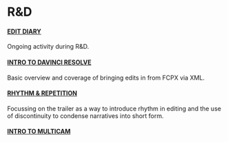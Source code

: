 # R&D

#### [EDIT DIARY](editdiary.md)

Ongoing activity during R&D.

#### [INTRO TO DAVINCI RESOLVE](introtodavinciresolve.md)

Basic overview and coverage of bringing edits in from FCPX via XML.

#### [RHYTHM & REPETITION](rhythm.md)

Focussing on the trailer as a way to introduce rhythm in editing and the use of discontinuity to condense narratives into short form.

#### [INTRO TO MULTICAM](multicam.md)

